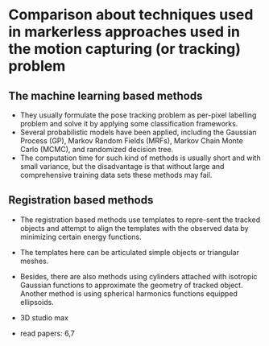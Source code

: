 # Comparison about techniques used in markerless approaches used in the motion capturing (or tracking) problem
## The machine learning based methods
- They usually formulate the pose tracking problem as  per-pixel labelling problem and solve it by applying some classification frameworks.
- Several probabilistic models have been applied, including the Gaussian Process (GP), Markov Random Fields (MRFs), Markov Chain Monte Carlo (MCMC), and randomized decision tree.
- The computation time for such kind of methods is usually short and with small variance, but the disadvantage is that
without large and comprehensive training data sets these methods may fail.
## Registration based methods
- The registration based methods use templates to repre-sent the tracked objects and attempt to align the templates with the observed data by minimizing certain energy functions.
- The templates here can be articulated simple objects or triangular meshes.
- Besides, there are also methods using cylinders attached with isotropic Gaussian functions to approximate the geometry of tracked object. Another method is using spherical harmonics functions equipped ellipsoids.

- 3D studio max
- read papers: 6,7 
- About datasets: Berkeley Multimodal Human Action Database (MHAD) (here)[http://tele-immersion.citris-uc.org/berkeley mhad/]
